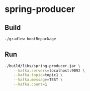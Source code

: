 spring-producer
===============

## Build

```bash
./gradlew bootRepackage
```

## Run

```bash
./build/libs/spring-producer.jar \
    --kafka.servers=localhost:9092 \
    --kafka.topic=topic1 \
    --kafka.message=TEST \
    --kafka.count=1
```
